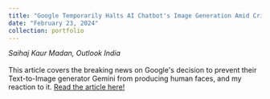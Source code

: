 ```yaml
---
title: "Google Temporarily Halts AI Chatbot's Image Generation Amid Criticism, Here's Why"
date: "February 23, 2024"
collection: portfolio
---
```

_Saihaj Kaur Madan, Outlook India_
<br><br>
This article covers the breaking news on Google's decision to prevent their Text-to-Image generator Gemini from producing human faces, and my reaction to it. <a href = "https://www.outlookindia.com/international/us/google-temporarily-halts-ai-chatbots-image-generation-amid-criticism-heres-why">Read the article here!</a>
